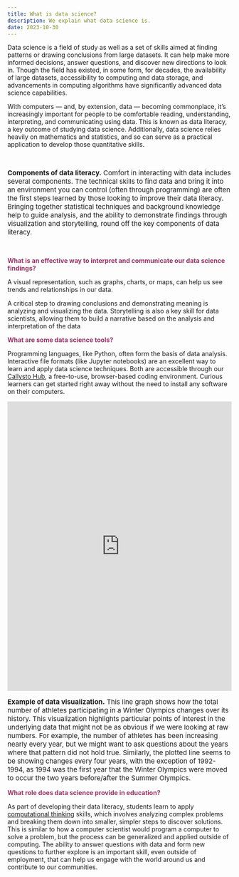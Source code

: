 ```yaml
---
title: What is data science?
description: We explain what data science is.
date: 2023-10-30
---
```

<p style="text-align: left;">Data science is a field of study as well as a set of skills aimed at finding patterns or drawing conclusions from large datasets. It can help make more informed decisions, answer questions, and discover new directions to look in. Though the field has existed, in some form, for decades, the availability of large datasets, accessibility to computing and data storage, and advancements in computing algorithms have significantly advanced data science capabilities.</p>
<p>With computers — and, by extension, data — becoming commonplace, it’s increasingly important for people to be comfortable reading, understanding, interpreting, and communicating using data. This is known as data literacy, a key outcome of studying data science. Additionally, data science relies heavily on mathematics and statistics, and so can serve as a practical application to develop those quantitative skills.</p>
<!-- <p><img fetchpriority="high" decoding="async" class="wp-image-5072 aligncenter" src="./What is data science_ – Callysto_files/data_science_visual-01-1024x980.png" alt="" width="500" height="478" srcset="https://www.callysto.ca/wp-content/uploads/2023/01/data_science_visual-01-1024x980.png 1024w, https://www.callysto.ca/wp-content/uploads/2023/01/data_science_visual-01-300x287.png 300w, https://www.callysto.ca/wp-content/uploads/2023/01/data_science_visual-01-768x735.png 768w, https://www.callysto.ca/wp-content/uploads/2023/01/data_science_visual-01.png 1528w" sizes="(max-width: 500px) 100vw, 500px"></p> -->
<p>&nbsp;</p>
<p style="font-size: 15px;"><strong>Components of data literacy.</strong> Comfort in interacting with data includes several components. The technical skills to find data and bring it into an environment you can control (often through programming) are often the first steps learned by those looking to improve their data literacy. Bringing together statistical techniques and background knowledge help to guide analysis, and the ability to demonstrate findings through visualization and storytelling, round off the key components of data literacy.</p>
<p>&nbsp;</p>
<p><span style="color: #993366;"><b>What is an effective way to interpret and communicate our data science findings?</b></span></p>
<p>A visual representation, such as graphs, charts, or maps, can help us see trends and relationships in our data.</p>
<p>A critical step to drawing conclusions and demonstrating meaning is analyzing and visualizing the data. Storytelling is also a key skill for data scientists, allowing them to build a narrative based on the analysis and interpretation of the data</p>
<p><span style="color: #993366;"><strong>What are some data science tools?</strong></span></p>
<p>Programming languages, like Python, often form the basis of data analysis. Interactive file formats (like Jupyter notebooks) are an excellent way to learn and apply data science techniques. Both are accessible through our <a href="https://www.callysto.ca/starter-kit/" target="_blank" rel="noopener">Callysto Hub</a>, a free-to-use, browser-based coding environment. Curious learners can get started right away without the need to install any software on their computers.</p>
<p><iframe loading="lazy" id="igraph" class="post-img-shadow" style="border: none;" src="https://callysto.github.io/data-files/online-courses/CallystoAndDataScience/olympic-winter-athletes.html" width="100%" height="650 " scrolling="no" seamless="seamless"></iframe></p>
<p style="font-size: 15px;"><strong>Example of data visualization.</strong>&nbsp;This line graph shows how the total number of athletes participating in a Winter Olympics changes over its history. This visualization highlights particular points of interest in the underlying data that might not be as obvious if we were looking at raw numbers. For example, the number of athletes has been increasing nearly every year, but we might want to ask questions about the years where that pattern did not hold true. Similarly, the plotted line seems to be showing changes every four years, with the exception of 1992-1994, as 1994 was the first year that the Winter Olympics were moved to occur the two years before/after the Summer Olympics.</p>
<p><span style="color: #993366;"><strong>What role does data science provide in education?</strong></span></p>
<p>As part of developing their data literacy, students learn to apply <a href="https://www.callysto.ca/computational-thinking-tests/" target="_blank" rel="noopener">computational thinking</a> skills, which involves analyzing complex problems and breaking them down into smaller, simpler steps to discover solutions. This is similar to how a computer scientist would program a computer to solve a problem, but the process can be generalized and applied outside of computing. The ability to answer questions with data and form new questions to further explore is an important skill, even outside of employment, that can help us engage with the world around us and contribute to our communities.</p>